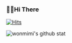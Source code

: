
### 👋🏻Hi There 

[![Hits](https://hits.seeyoufarm.com/api/count/incr/badge.svg?url=https%3A%2F%2Fgithub.com%2Fwonmimi%2Fhit-counter&count_bg=%23C03DC8&title_bg=%23555555&icon=aerlingus.svg&icon_color=%23E7E7E7&title=hits&edge_flat=false)](https://hits.seeyoufarm.com)

![wonmimi's github stat](https://github-readme-stats.vercel.app/api?username=wonmimi&show_icons=true&theme=material-palenight&hide=stars)
<!-- ![wonmimi's most langs](https://github-readme-stats.vercel.app/api/top-langs/?username=wonmimi&layout=compact&theme=material-palenight)
[![Top Langs](https://github-readme-stats.vercel.app/api/top-langs/?username=anuraghazra&layout=compact&theme=material-palenight)](https://github.com/anuraghazra/github-readme-stats) -->

<!-- ![wonmimi's github stats](https://github-readme-stats.vercel.app/api?username=wonmimi&show_icons=true&theme=merko) -->




<!--
<div align=center>
<a href="https://hits.seeyoufarm.com"><img src="https://hits.seeyoufarm.com/api/count/incr/badge.svg?url=https%3A%2F%2Fgithub.com%2Fwonmimi%2Fhit-counter&count_bg=%23C03DC8&title_bg=%23555555&icon=&icon_color=%23E7E7E7&title=hits&edge_flat=false"/></a>
</div>


Here are some ideas to get you started:

- 🔭 I’m currently working on ...
- 🌱 I’m currently learning ...
- 👯 I’m looking to collaborate on ...
- 🤔 I’m looking for help with ...
- 💬 Ask me about ...
- 📫 How to reach me: ...
- 😄 Pronouns: ...
- ⚡ Fun fact: ...
-->
